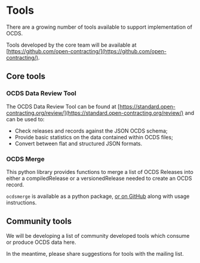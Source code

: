 # Tools

There are a growing number of tools available to support implementation of OCDS. 

Tools developed by the core team will be available at [https://github.com/open-contracting/](https://github.com/open-contracting/).

## Core tools

### OCDS Data Review Tool

The OCDS Data Review Tool can be found at [https://standard.open-contracting.org/review/](https://standard.open-contracting.org/review/) and can be used to:

* Check releases and records against the JSON OCDS schema;
* Provide basic statistics on the data contained within OCDS files;
* Convert between flat and structured JSON formats.

### OCDS Merge

This python library provides functions to merge a list of OCDS Releases into either a compiledRelease or a versionedRelease needed to create an OCDS record.

`ocdsmerge` is available as a python package, [or on GitHub](https://github.com/open-contracting/ocds-merge) along with usage instructions.

## Community tools

We will be developing a list of community developed tools which consume or produce OCDS data here. 

In the meantime, please share suggestions for tools with the mailing list.
